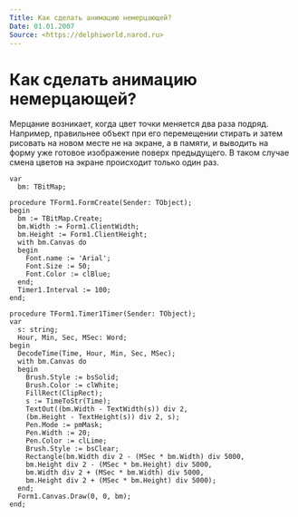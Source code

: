 ```yaml
---
Title: Как сделать анимацию немерцающей?
Date: 01.01.2007
Source: <https://delphiworld.narod.ru>
---
```



Как сделать анимацию немерцающей?
=================================

Мерцание возникает, когда цвет точки меняется два раза подряд. Например,
правильнее объект при его перемещении стирать и затем рисовать на новом
месте не на экране, а в памяти, и выводить на форму уже готовое
изображение поверх предыдущего. В таком случае смена цветов на экране
происходит только один раз.

    var
      bm: TBitMap;
     
    procedure TForm1.FormCreate(Sender: TObject);
    begin
      bm := TBitMap.Create;
      bm.Width := Form1.ClientWidth;
      bm.Height := Form1.ClientHeight;
      with bm.Canvas do
      begin
        Font.name := 'Arial';
        Font.Size := 50;
        Font.Color := clBlue;
      end;
      Timer1.Interval := 100;
    end;
     
    procedure TForm1.Timer1Timer(Sender: TObject);
    var
      s: string;
      Hour, Min, Sec, MSec: Word;
    begin
      DecodeTime(Time, Hour, Min, Sec, MSec);
      with bm.Canvas do
      begin
        Brush.Style := bsSolid;
        Brush.Color := clWhite;
        FillRect(ClipRect);
        s := TimeToStr(Time);
        TextOut((bm.Width - TextWidth(s)) div 2,
        (bm.Height - TextHeight(s)) div 2, s);
        Pen.Mode := pmMask;
        Pen.Width := 20;
        Pen.Color := clLime;
        Brush.Style := bsClear;
        Rectangle(bm.Width div 2 - (MSec * bm.Width) div 5000,
        bm.Height div 2 - (MSec * bm.Height) div 5000,
        bm.Width div 2 + (MSec * bm.Width) div 5000,
        bm.Height div 2 + (MSec * bm.Height) div 5000);
      end;
      Form1.Canvas.Draw(0, 0, bm);
    end;

